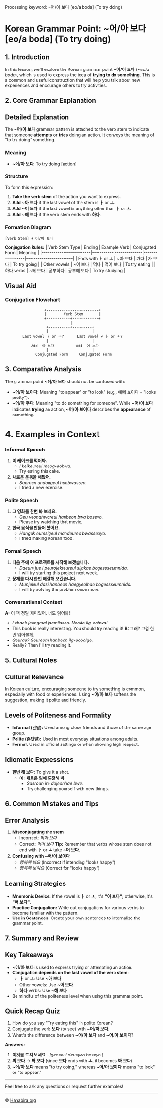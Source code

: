 Processing keyword: ~어/아 보다 [eo/a boda] (To try doing)
# Korean Grammar Point: ~어/아 보다 [eo/a boda] (To try doing)

## 1. Introduction
In this lesson, we'll explore the Korean grammar point **~어/아 보다** (*~eo/a boda*), which is used to express the idea of **trying to do something**. This is a common and useful construction that will help you talk about new experiences and encourage others to try activities.
## 2. Core Grammar Explanation
## Detailed Explanation
The **~어/아 보다** grammar pattern is attached to the verb stem to indicate that someone **attempts** or **tries** doing an action. It conveys the meaning of "to try doing" something.
### Meaning
- **~어/아 보다**: To try doing [action]
### Structure
To form this expression:
1. **Take the verb stem** of the action you want to express.
2. **Add** **~아 보다** if the last vowel of the stem is **ㅏ** or **ㅗ**.
3. **Add** **~어 보다** if the last vowel is anything other than **ㅏ** or **ㅗ**.
4. **Add** **~해 보다** if the verb stem ends with **하다**.
### Formation Diagram
```
[Verb Stem] + 어/아 보다
```
**Conjugation Rules:**
| Verb Stem Type          | Ending    | Example Verb | Conjugated Form | Meaning                |
|-------------------------|-----------|--------------|-----------------|------------------------|
| Ends with ㅏ or ㅗ      | ~아 보다 | 가다          | 가 보다         | To try going           |
| Other vowels            | ~어 보다 | 먹다          | 먹어 보다       | To try eating          |
| 하다 verbs              | ~해 보다 | 공부하다       | 공부해 보다     | To try studying        |
## Visual Aid
### Conjugation Flowchart
```
                  +------------------------+
                  |        Verb Stem       |
                  +-----------+------------+
                              |
                   +----------+---------+
                   |                    |
        Last vowel ㅏ or ㅗ?      Last vowel ≠ ㅏ or ㅗ?
                   |                    |
            Add ~아 보다          Add ~어 보다
                   |                    |
              Conjugated Form     Conjugated Form
```
## 3. Comparative Analysis
The grammar point **~어/아 보다** should not be confused with:
- **~어/아 보이다**: Meaning "to appear" or "to look" (e.g., 예뻐 보이다 - "looks pretty").
- **~어/아 주다**: Meaning "to do something for someone".
While **~어/아 보다** indicates **trying** an action, **~어/아 보이다** describes the **appearance** of something.
# 4. Examples in Context
### Informal Speech
1. **이 케이크를 먹어봐.**
   - *I keikeureul meog-eobwa.*
   - Try eating this cake.
2. **새로운 운동을 해봤어.**
   - *Saeroun undongeul haebwasseo.*
   - I tried a new exercise.
### Polite Speech
1. **그 영화를 한번 봐 보세요.**
   - *Geu yeonghwareul hanbeon bwa boseyo.*
   - Please try watching that movie.
2. **한국 음식을 만들어 봤어요.**
   - *Hanguk eumsigeul mandeureo bwasseoyo.*
   - I tried making Korean food.
### Formal Speech
1. **다음 주에 이 프로젝트를 시작해 보겠습니다.**
   - *Daeum jue i peurojekteureul sijakae bogessseumnida.*
   - I will try starting this project next week.
2. **문제를 다시 한번 해결해 보겠습니다.**
   - *Munjeleul dasi hanbeon haegyeolhae bogessseumnida.*
   - I will try solving the problem once more.
### Conversational Context
**A:** 이 책 정말 재미있어. 너도 읽어봐!
- *I chaek jeongmal jaemiisseo. Neodo ilg-eobwa!*
- This book is really interesting. You should try reading it!
**B:** 그래? 그럼 한번 읽어볼게.
- *Geurae? Geureom hanbeon ilg-eobolge.*
- Really? Then I'll try reading it.
## 5. Cultural Notes
## Cultural Relevance
In Korean culture, encouraging someone to try something is common, especially with food or experiences. Using **~어/아 보다** softens the suggestion, making it polite and friendly.
## Levels of Politeness and Formality
- **Informal (반말):** Used among close friends and those of the same age group.
- **Polite (존댓말):** Used in most everyday situations among adults.
- **Formal:** Used in official settings or when showing high respect.
## Idiomatic Expressions
- **한번 해 보다:** To give it a shot.
  - **예:** **새로운 일에 도전해 봐.**
    - *Saeroun ire dojeonhae bwa.*
    - Try challenging yourself with new things.
## 6. Common Mistakes and Tips
## Error Analysis
1. **Misconjugating the stem**
   - Incorrect: *먹아 보다*
   - Correct: *먹어 보다*
   **Tip:** Remember that verbs whose stem does not end with **ㅏ** or **ㅗ** take **~어 보다**.
2. **Confusing with **~어/아 보이다****
   - *행복해 봐요* (Incorrect if intending "looks happy")
   - *행복해 보여요* (Correct for "looks happy")
## Learning Strategies
- **Mnemonic Device:** If the vowel is **ㅏ** or **ㅗ**, it's **"아 보다"**; otherwise, it's **"어 보다"**.
- **Practice Conjugation:** Write out conjugations for various verbs to become familiar with the pattern.
- **Use in Sentences:** Create your own sentences to internalize the grammar point.
## 7. Summary and Review
## Key Takeaways
- **~어/아 보다** is used to express trying or attempting an action.
- **Conjugation depends on the last vowel of the verb stem**:
  - **ㅏ** or **ㅗ**: Use **~아 보다**
  - Other vowels: Use **~어 보다**
  - **하다** verbs: Use **~해 보다**
- Be mindful of the politeness level when using this grammar point.
## Quick Recap Quiz
1. How do you say "Try eating this" in polite Korean?
2. Conjugate the verb **보다** (to see) with **~어/아 보다**.
3. What's the difference between **~어/아 보다** and **~어/아 보이다**?

**Answers:**
1. **이것을 드셔 보세요.** (*Igeoseul deusyeo boseyo.*)
2. **봐 보다** → **봐 보다** (since **보다** ends with **ㅗ**, it becomes **봐 보다**)
3. **~어/아 보다** means "to try doing," whereas **~어/아 보이다** means "to look" or "to appear."

---
Feel free to ask any questions or request further examples!

---
© [Hanabira.org](https://hanabira.org)
